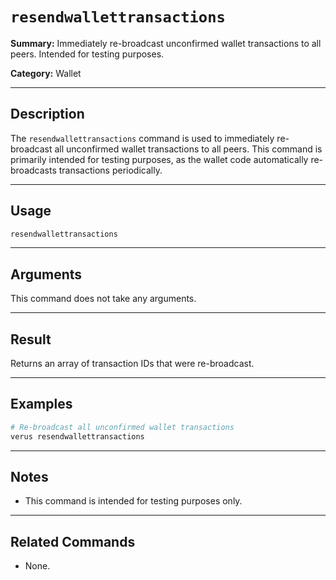 # `resendwallettransactions`

**Summary:**
Immediately re-broadcast unconfirmed wallet transactions to all peers. Intended for testing purposes.

**Category:**
Wallet

---

## Description
The `resendwallettransactions` command is used to immediately re-broadcast all unconfirmed wallet transactions to all peers. This command is primarily intended for testing purposes, as the wallet code automatically re-broadcasts transactions periodically.

---

## Usage
```bash
resendwallettransactions
```

---

## Arguments
This command does not take any arguments.

---

## Result
Returns an array of transaction IDs that were re-broadcast.

---

## Examples
```bash
# Re-broadcast all unconfirmed wallet transactions
verus resendwallettransactions
```

---

## Notes
- This command is intended for testing purposes only.

---

## Related Commands
- None. 